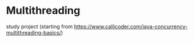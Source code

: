 # Multithreading
study project (starting from https://www.callicoder.com/java-concurrency-multithreading-basics/)
